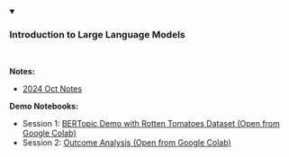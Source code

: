<details open>
  <summary><h3><strong>Introduction to Large Language Models </strong></h3></summary><br /> 

**Notes:** 

- [2024 Oct Notes](https://github.com/SelfExplainML/PiML-Toolbox/blob/main/docs/Workshop/202405RiskAmericas/202405MLMV_RiskAmericas.pdf)

**Demo Notebooks:** 
- Session 1: <a style="text-laign: 'center'" target="_blank" href="https://colab.research.google.com/github/SelfExplainML/PiML-Toolbox/blob/main/docs/Workshop/202410IntroLLM/BERTopicDemo_RottenTomatoes.ipynb">BERTopic Demo with Rotten Tomatoes Dataset (Open from Google Colab)</a>  
- Session 2: <a style="text-laign: 'center'" target="_blank" href="https://colab.research.google.com/github/SelfExplainML/PiML-Toolbox/blob/main/docs/Workshop/202405RiskAmericas/202405RiskAmericasTraining_Session2.ipynb">Outcome Analysis (Open from Google Colab)</a>  
</details>  

